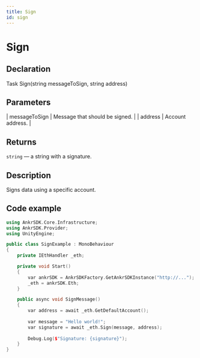 ```yaml
---
title: Sign
id: sign
---
```


# Sign

## Declaration

Task<string> Sign(string messageToSign, string address)

## Parameters

| messageToSign | Message that should be signed. |
| address       | Account address.               |

## Returns

`string` — a string with a signature.

## Description

Signs data using a specific account.

## Code example

```C++
using AnkrSDK.Core.Infrastructure;
using AnkrSDK.Provider;
using UnityEngine;

public class SignExample : MonoBehaviour
{
	private IEthHandler _eth;

	private void Start()
	{
		var ankrSDK = AnkrSDKFactory.GetAnkrSDKInstance("http://...");
		_eth = ankrSDK.Eth;
	}

	public async void SignMessage()
	{
		var address = await _eth.GetDefaultAccount();
		
		var message = "Hello world!";
		var signature = await _eth.Sign(message, address);
		
		Debug.Log($"Signature: {signature}");
	}
}
```


